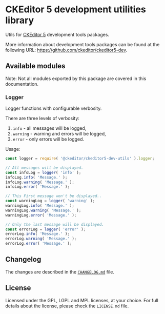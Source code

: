 CKEditor 5 development utilities library
========================================

Utils for [CKEditor 5](https://ckeditor5.github.io) development tools packages.

More information about development tools packages can be found at the following URL: <https://github.com/ckeditor/ckeditor5-dev>.

## Available modules

Note: Not all modules exported by this package are covered in this documentation.

### Logger

Logger functions with configurable verbosity.

There are three levels of verbosity:

1. `info` - all messages will be logged,
2. `warning` - warning and errors will be logged,
3. `error` - only errors will be logged.

Usage:

```js
const logger = require( '@ckeditor/ckeditor5-dev-utils' ).logger;

// All messages will be displayed.
const infoLog = logger( 'info' );
infoLog.info( 'Message.' );
infoLog.warning( 'Message.' );
infoLog.error( 'Message.' );

// This First message won't be displayed..
const warningLog = logger( 'warning' );
warningLog.info( 'Message.' );
warningLog.warning( 'Message.' );
warningLog.error( 'Message.' );

// Only the last message will be displayed.
const errorLog = logger( 'error' );
errorLog.info( 'Message.' );
errorLog.warning( 'Message.' );
errorLog.error( 'Message.' );
```

## Changelog

The changes are described in the [`CHANGELOG.md`](https://github.com/ckeditor/ckeditor5-dev/blob/master/packages/ckeditor5-dev-utils/CHANGELOG.md) file.

## License

Licensed under the GPL, LGPL and MPL licenses, at your choice. For full details about the license, please check the `LICENSE.md` file.
